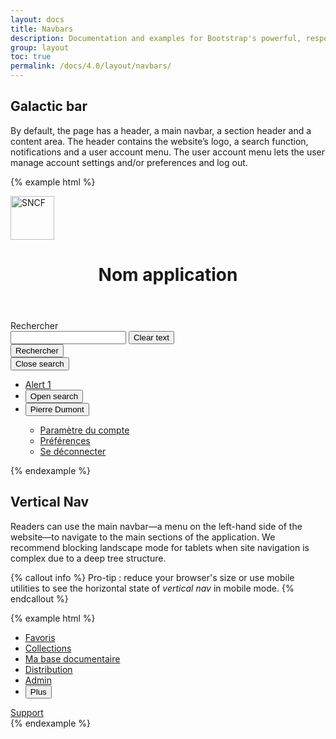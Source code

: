 ```yaml
---
layout: docs
title: Navbars
description: Documentation and examples for Bootstrap's powerful, responsive navigation header, the navbar. Includes support for branding, navigation, and more, including support for our collapse plugin.
group: layout
toc: true
permalink: /docs/4.0/layout/navbars/
---
```


## Galactic bar

By default, the page has a header, a main navbar, a section header and a content area. The header contains the website’s logo, a search function, notifications and a user account menu. The user account menu lets the user manage account settings and/or preferences and log out.

{% example html %}
<div class="mastheader">
  <div class="mastheader-logo">
    <a href="/docs">
      <img alt="SNCF" src="{{ site.baseurl }}/assets/img/brand/sncf-logo.png" width="70" />
    </a>
  </div>
  <header role="banner" class="mastheader-title d-none d-xl-block">
    <h1 class="text-uppercase text-white pt-2 pl-3 mb-0">Nom application</h1>
  </header>
  <div class="mastheader-search pr-md-4 pl-md-4" data-component="searchbar">
    <label class="font-weight-medium text-white pr-3 mb-0">Rechercher</label>
    <div class="input-group align-items-center">
      <div class="form-control-container" data-component="control" data-clear-option="true">
        <input role="search" type="search" class="form-control clear-option" data-role="input" data-placeholder="Rechercher" />
        <span class="form-control-state"></span>
        <button type="button" class="btn-clear btn-primary d-none" data-btn="clear">
          <span class="sr-only">Clear text</span>
          <i class="icons-close" aria-hidden="true"></i>
        </button>
      </div>
      <div class="input-group-append input-group-last">
        <button type="button" class="btn btn-primary btn-only-icon">
          <span class="sr-only">Rechercher</span>
          <i class="icons-search" aria-hidden="true"></i>
        </button>
      </div>
      <button type="button" class="btn btn-only-icon btn-white d-block d-md-none" data-role="close">
        <span class="sr-only">Close search</span>
        <i class="icons-close icons-size-1x25" aria-hidden="true"></i>
      </button>
    </div>
  </div>
  <ul class="mastheader-toolbar toolbar mb-0">
    <li class="toolbar-item separator-gray-500 d-none d-md-flex">
      <a href="#" class="btn btn-only-icon btn-notif toolbar-item-spacing">
        <span class="sr-only">Alert</span>
        <i class="icons-alert-notification icons-size-1x25 icons-md-size-1x5" aria-hidden="true"></i>
        <span class="notif">1</span>
      </a>
    </li>
    <li class="toolbar-item separator-gray-500 no-separator d-flex d-md-none">
      <button type="button class="btn btn-only-icon toolbar-item-spacing" data-component="searchbar-toggle">
        <span class="sr-only">Open search</span>
        <i class="icons-search icons-size-1x25 icons-md-size-1x5" aria-hidden="true"></i>
      </button>
    </li>
    <li class="toolbar-item separator-gray-500">
      <div class="btn-group dropdown">
        <button class="btn btn-transparent dropdown-toggle toolbar-item-spacing" type="button" id="dropdownMenuButton" data-toggle="dropdown" aria-haspopup="true" aria-expanded="false" aria-controls="mycontrol">
          <i class="icons-menu-account icons-size-1x25 icons-md-size-1x5 mr-xl-2" aria-hidden="true"></i>
          <span class="d-none d-xl-block">Pierre Dumont</span>
          <i class="icons-arrow-down d-none d-xl-block" aria-hidden="true"></i>
        </button>
        <div class="dropdown-menu dropdown-menu-right" aria-labelledby="dropdownMenuButton" id="mycontrol">
          <ul>
            <li class="dropdown-item"><a href="#">Paramètre du compte</a></li>
            <li class="dropdown-item"><a href="#">Préférences</a></li>
            <li class="dropdown-item"><a href="#">Se déconnecter</a></li>
          </ul>
        </div>
      </div>
    </li>
  </ul>
</div>
{% endexample %}

## Vertical Nav

Readers can use the main navbar—a menu on the left-hand side of the website—to navigate to the main sections of the application. We recommend blocking landscape mode for tablets when site navigation is complex due to a deep tree structure.

{% callout info %}
Pro-tip : reduce your browser's size or use mobile utilities to see the horizontal state of _vertical nav_ in mobile mode.
{% endcallout %}

{% example html %}
<nav role="navigation" class="mastnav">
  <ul class="mastnav-top">
    <li>
      <a href="#" class="mastnav-item active">
        <i class="icons-bookmark icons-size-1x5" aria-hidden="true"></i>
        <span class="font-weight-medium">Favoris</span>
      </a>
    </li>
    <li>
      <a href="#" class="mastnav-item">
        <i class="icons-file icons-size-1x5" aria-hidden="true"></i>
        <span class="font-weight-medium">Collections</span>
      </a>
    </li>
    <li>
      <a href="#" class="mastnav-item">
        <i class="icons-document icons-size-1x5" aria-hidden="true"></i>
        <span class="font-weight-medium">Ma base documentaire</span>
      </a>
    </li>
    <li>
      <a href="#" class="mastnav-item">
        <i class="icons-distribution icons-size-1x5" aria-hidden="true"></i>
        <span class="font-weight-medium">Distribution</span>
      </a>
    </li>
    <li class="d-none d-lg-flex">
      <a href="#" class="mastnav-item">
        <i class="icons-admin icons-size-1x5" aria-hidden="true"></i>
        <span class="font-weight-medium">Admin</span>
      </a>
    </li>
    <li class="d-lg-none">
      <button type="button" class="mastnav-item options-menu-btn" data-component="state" data-state="active, active" data-behaviour="toggle, toggle" data-target=".options-menu-btn, .options-menu">
        <i class="icons-options icons-size-1x5" aria-hidden="true"></i>
        <span class="font-weight-medium">Plus</span>
      </button>
    </li>
  </ul>
  <div class="mastnav-bottom d-none d-lg-block">
    <a href="#" class="mastnav-item mastnav-item-horizontal">
      <i class="icons-support icons-size-1x5" aria-hidden="true"></i>
      <span class="font-weight-medium">Support</span>
    </a>
  </div>
</nav>
{% endexample %}

